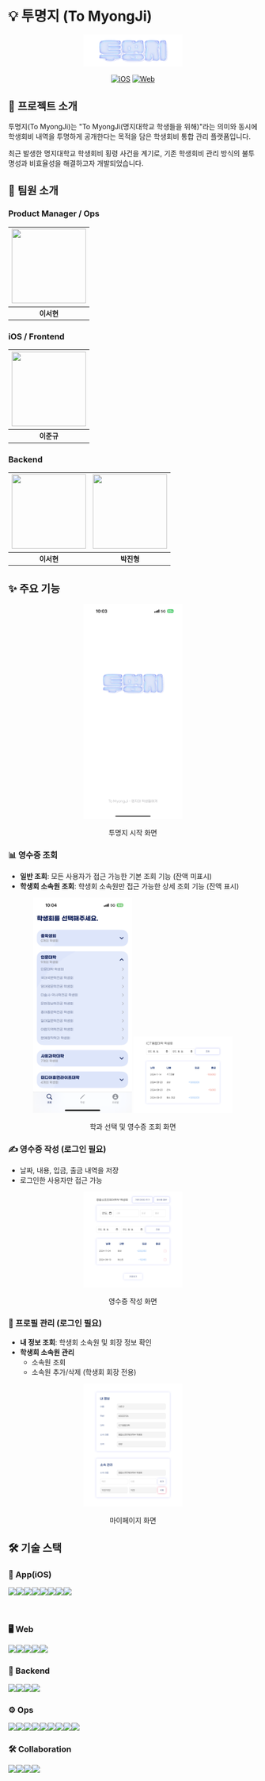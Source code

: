# 💡 투명지 (To MyongJi)

<div align="center">
  <img src="UI/Resources/Assets.xcassets/logo.imageset/logo.png" alt="투명지 로고" width="200"/>
  
  [![iOS](https://img.shields.io/badge/iOS-000000?style=for-the-badge&logo=apple&logoColor=white)](https://apps.apple.com/kr/app/투명지/id6743519294)
  [![Web](https://img.shields.io/badge/Web-000000?style=for-the-badge&logo=react&logoColor=61DAFB)](https://www.tomyongji.com)
</div>

## 📌 프로젝트 소개

투명지(To MyongJi)는 "To MyongJi(명지대학교 학생들을 위해)"라는 의미와 동시에 학생회비 내역을 투명하게 공개한다는 목적을 담은 학생회비 통합 관리 플랫폼입니다.

최근 발생한 명지대학교 학생회비 횡령 사건을 계기로, 기존 학생회비 관리 방식의 불투명성과 비효율성을 해결하고자 개발되었습니다.

## 👥 팀원 소개

### Product Manager / Ops

| [<img src="https://github.com/eeeseohyun.png" width="150" height="150"/>](https://github.com/eeeseohyun) |
| :------------------------------------------------------------------------------------------------------: |
|                                                **이서현**                                                |

### iOS / Frontend

| [<img src="https://github.com/JunnKyuu.png" width="150" height="150"/>](https://github.com/JunnKyuu) |
| :--------------------------------------------------------------------------------------------------: |
|                                              **이준규**                                              |

### Backend

| [<img src="https://github.com/eeeseohyun.png" width="150" height="150"/>](https://github.com/eeeseohyun) | [<img src="https://github.com/jinhyeongpark.png" width="150" height="150"/>](https://github.com/jinhyeongpark) |
| :------------------------------------------------------------------------------------------------------: | :------------------------------------------------------------------------------------------------------------: |
|                                                **이서현**                                                |                                                   **박진형**                                                   |

## ✨ 주요 기능

<!-- 스플래시 화면 이미지 -->
<div align="center">
  <img src="UI/Resources/Assets.xcassets/splash-view.imageset/splash-view.png" alt="스플래시 화면" width="200"/>
  <p align="center">투명지 시작 화면</p>
</div>

### 📊 영수증 조회

- **일반 조회**: 모든 사용자가 접근 가능한 기본 조회 기능 (잔액 미표시)
- **학생회 소속원 조회**: 학생회 소속원만 접근 가능한 상세 조회 기능 (잔액 표시)

<!-- 영수증 조회 관련 이미지 -->
<div align="center">
  <img src="UI/Resources/Assets.xcassets/select-department.imageset/select-department.png" alt="학과 선택" width="200"/>
  <img src="UI/Resources/Assets.xcassets/receipt-list-screenshot.imageset/receipt-list-screenshot.png" alt="영수증 조회" width="200"/>
  <p align="center">학과 선택 및 영수증 조회 화면</p>
</div>

### ✍️ 영수증 작성 (로그인 필요)

- 날짜, 내용, 입금, 출금 내역을 저장
- 로그인한 사용자만 접근 가능

<!-- 영수증 작성 화면 이미지 -->
<div align="center">
  <img src="UI/Resources/Assets.xcassets/create-receipt-screenshot.imageset/create-receipt-screenshot.png" alt="영수증 작성" width="200"/>
  <p align="center">영수증 작성 화면</p>
</div>

### 👤 프로필 관리 (로그인 필요)

- **내 정보 조회**: 학생회 소속원 및 회장 정보 확인
- **학생회 소속원 관리**
  - 소속원 조회
  - 소속원 추가/삭제 (학생회 회장 전용)

<!-- 프로필 화면 이미지 -->
<div align="center">
  <img src="UI/Resources/Assets.xcassets/profile-screenshot.imageset/profile-screenshot.png" alt="마이페이지" width="200"/>
  <p align="center">마이페이지 화면</p>
</div>

## 🛠 기술 스택

### 🍎 App(iOS)

<img src="https://img.shields.io/badge/Xcode-2379F4?style=for-the-badge&logo=Xcode&logoColor=white"><img src="https://img.shields.io/badge/XCTest-2379F4?style=for-the-badge&logo=Xcode&logoColor=white"><img src="https://img.shields.io/badge/SPM-2379F4?style=for-the-badge&logo=Xcode&logoColor=white"><img src="https://img.shields.io/badge/Swift-E60012?style=for-the-badge&logo=Swift&logoColor=white"><img src="https://img.shields.io/badge/SwiftUI-F05138?style=for-the-badge&logo=Swift&logoColor=white"><img src="https://img.shields.io/badge/combine-FF61F6?style=for-the-badge&logo=Swift&logoColor=white"><img src="https://img.shields.io/badge/Alamofire-EF2D5E?style=for-the-badge&logo=Swift&logoColor=white"><img src="https://img.shields.io/badge/Tuist-5A2EF4?style=for-the-badge&logo=Swift&logoColor=white">

<br>

### 🖥️ Web

<img src="https://img.shields.io/badge/Javascript-F7DF1E?style=for-the-badge&logo=Javascript&logoColor=white"><img src="https://img.shields.io/badge/react-61DAFB?style=for-the-badge&logo=react&logoColor=white"><img src="https://img.shields.io/badge/zustand-FF3366?style=for-the-badge&logo=react&logoColor=white"><img src="https://img.shields.io/badge/tailwindcss-06B6D4?style=for-the-badge&logo=tailwindcss&logoColor=white"><img src="https://img.shields.io/badge/vercel-000000?style=for-the-badge&logo=vercel&logoColor=white">

### 🔧 Backend

<img src="https://img.shields.io/badge/Java-007396?style=for-the-badge&logo=java&logoColor=white"><img src="https://img.shields.io/badge/Spring-6DB33F?style=for-the-badge&logo=spring&logoColor=white"><img src="https://img.shields.io/badge/MySQL-4479A1?style=for-the-badge&logo=mysql&logoColor=white"><img src="https://img.shields.io/badge/JUnit5-25A162?style=for-the-badge&logo=junit5&logoColor=white">

### ⚙️ Ops

<img src="https://img.shields.io/badge/Docker-2496ED?style=for-the-badge&logo=docker&logoColor=white"><img src="https://img.shields.io/badge/AWS-232F3E?style=for-the-badge&logo=amazon-aws&logoColor=white"><img src="https://img.shields.io/badge/Nginx-009639?style=for-the-badge&logo=nginx&logoColor=white"><img src="https://img.shields.io/badge/GitHub_Actions-2088FF?style=for-the-badge&logo=github-actions&logoColor=white"><img src="https://img.shields.io/badge/GitHub_Secrets-181717?style=for-the-badge&logo=github&logoColor=white"><img src="https://img.shields.io/badge/Amazon_RDS-527FFF?style=for-the-badge&logo=amazon-rds&logoColor=white"><img src="https://img.shields.io/badge/Promtail-374EE6?style=for-the-badge&logo=grafana&logoColor=white"><img src="https://img.shields.io/badge/Loki-F46800?style=for-the-badge&logo=grafana&logoColor=white"><img src="https://img.shields.io/badge/Grafana-F46800?style=for-the-badge&logo=grafana&logoColor=white">

### 🛠 Collaboration

<img src="https://img.shields.io/badge/Git-F05032?style=for-the-badge&logo=git&logoColor=white"><img src="https://img.shields.io/badge/GitHub-181717?style=for-the-badge&logo=github&logoColor=white"><img src="https://img.shields.io/badge/Notion-000000?style=for-the-badge&logo=notion&logoColor=white"><img src="https://img.shields.io/badge/Discord-5865F2?style=for-the-badge&logo=discord&logoColor=white">
